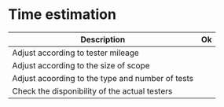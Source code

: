 # Time estimation

| Description                                                             | Ok |
| ----------------------------------------------------------------------- | -- |
| Adjust according to tester mileage | |
| Adjust according to the size of scope | |
| Adjust acoording to the type and number of tests | |
| Check the disponibility of the actual testers | |
